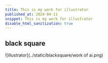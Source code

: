```yaml
---
title: This is my work for illustrator
published_at: 2024-04-11
snippet: This is my work for illustrator
disable_html_sanitization: true
---
```

## black square

![illustrator](../static/blacksquare/work of ai.png)

